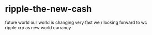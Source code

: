 # ripple-the-new-cash
future world
our world is changing very fast
we r looking forward to wc ripple xrp as new world currancy
